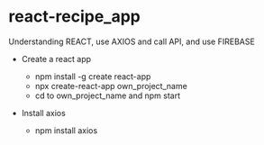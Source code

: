 # react-recipe_app
Understanding REACT, use AXIOS and call API, and use FIREBASE

- Create a react app 
    - npm install -g create react-app
    - npx create-react-app own_project_name
    - cd to own_project_name and npm start

- Install axios
    - npm install axios